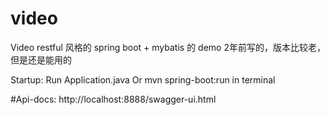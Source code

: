 # video
Video
restful 风格的 spring boot + mybatis 的 demo
2年前写的，版本比较老，但是还是能用的

Startup:
  Run Application.java Or mvn spring-boot:run in terminal 

#Api-docs:
  http://localhost:8888/swagger-ui.html
